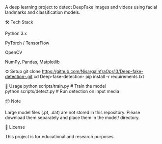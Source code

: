 A deep learning project to detect DeepFake images and videos using facial landmarks and classification models.

🛠️ Tech Stack

Python 3.x

PyTorch / TensorFlow

OpenCV

NumPy, Pandas, Matplotlib

⚙️ Setup
git clone https://github.com/NisargaInfraOps13/Deep-fake-detection-.git
cd Deep-fake-detection-
pip install -r requirements.txt

🚀 Usage
python scripts/train.py      # Train the model  
python scripts/detect.py     # Run detection on input media  

📦 Note

Large model files (.pt, .dat) are not stored in this repository. Please download them separately and place them in the model/ directory.

📑 License

This project is for educational and research purposes.
